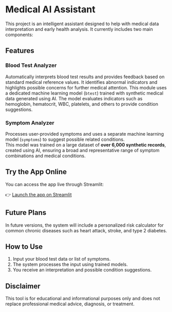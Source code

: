 # Medical AI Assistant

This project is an intelligent assistant designed to help with medical data interpretation and early health analysis. It currently includes two main components:

## Features

### Blood Test Analyzer

Automatically interprets blood test results and provides feedback based on standard medical reference values. It identifies abnormal indicators and highlights possible concerns for further medical attention. This module uses a dedicated machine learning model (`btest`) trained with synthetic medical data generated using AI. The model evaluates indicators such as hemoglobin, hematocrit, WBC, platelets, and others to provide condition suggestions.

### Symptom Analyzer

Processes user-provided symptoms and uses a separate machine learning model (`symptoms`) to suggest possible related conditions.  
This model was trained on a large dataset of **over 6,000 synthetic records**, created using AI, ensuring a broad and representative range of symptom combinations and medical conditions.

## Try the App Online

You can access the app live through Streamlit:

👉 [Launch the app on Streamlit](https://medical-assistant-ai.streamlit.app/)

## Future Plans

In future versions, the system will include a personalized risk calculator for common chronic diseases such as heart attack, stroke, and type 2 diabetes.

## How to Use

1. Input your blood test data or list of symptoms.
2. The system processes the input using trained models.
3. You receive an interpretation and possible condition suggestions.

## Disclaimer

This tool is for educational and informational purposes only and does not replace professional medical advice, diagnosis, or treatment.
